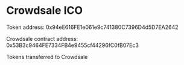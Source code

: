 # Crowdsale ICO

Token address: 0x94eE616FE1e061e9c741380C7396D4d5D7EA2642

Crowdsale contract address: 0x53B3c9464FE7334FB4e9455cf44296fC0fB07Ec3

Tokens transferred to Crowdsale
